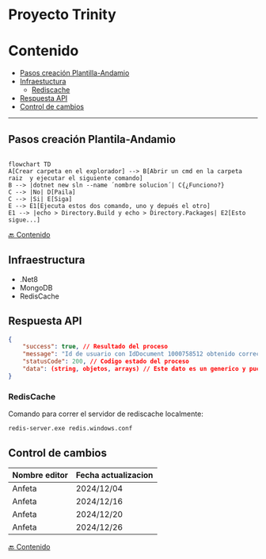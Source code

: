 # Proyecto Trinity

# Contenido
- [Pasos creación Plantilla-Andamio](#pasos-creación-plantila-andamio)
- [Infraestuctura](#infraestructura)
    - [Rediscache](#rediscache)
- [Respuesta API](#respuesta-api)
- [Control de cambios](#control-de-cambios)
---
    
## Pasos creación Plantila-Andamio

```mermaid

flowchart TD
A[Crear carpeta en el explorador] --> B[Abrir un cmd en la carpeta raiz  y ejecutar el siguiente comando]
B --> |dotnet new sln --name ´nombre solucion´| C{¿Funciono?}
C --> |No| D[Paila]
C --> |Si| E[Siga]
E --> E1[Ejecuta estos dos comando, uno y depués el otro]
E1 --> |echo > Directory.Build y echo > Directory.Packages| E2[Esto sigue...]

```
[🔙 Contenido](#contenido) 

## Infraestructura
 - .Net8
 - MongoDB
 - RedisCache

## Respuesta API
```json
{
    "success": true, // Resultado del proceso
    "message": "Id de usuario con IdDocument 1000758512 obtenido correctamente", // Mensaje final del proceso
    "statusCode": 200, // Codigo estado del proceso
    "data": (string, objetos, arrays) // Este dato es un generico y puede traer cualquier resultado que la operación requiera
}
``` 

### RedisCache
Comando para correr el servidor de rediscache localmente:   
```
redis-server.exe redis.windows.conf
```

## Control de cambios
| Nombre editor | Fecha actualizacion |
|---------------|---------------------|
| Anfeta        | 2024/12/04          |
| Anfeta        | 2024/12/16          |
| Anfeta        | 2024/12/20          |
| Anfeta        | 2024/12/26          |

[🔙 Contenido](#contenido) 
